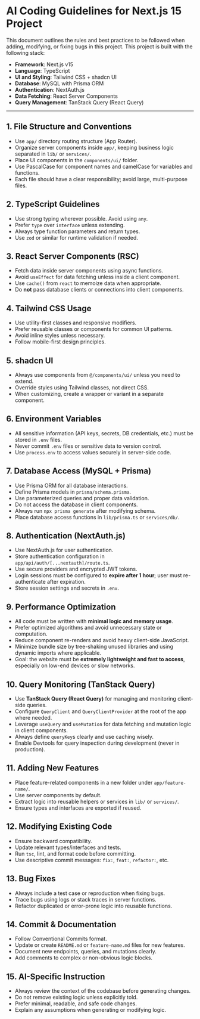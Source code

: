 # AI Coding Guidelines for Next.js 15 Project

This document outlines the rules and best practices to be followed when adding, modifying, or fixing bugs in this project. This project is built with the following stack:

- **Framework**: Next.js v15
- **Language**: TypeScript
- **UI and Styling**: Tailwind CSS + shadcn UI
- **Database**: MySQL with Prisma ORM
- **Authentication**: NextAuth.js
- **Data Fetching**: React Server Components
- **Query Management**: TanStack Query (React Query)

---

## 1. File Structure and Conventions

- Use `app/` directory routing structure (App Router).
- Organize server components inside `app/`, keeping business logic separated in `lib/` or `services/`.
- Place UI components in the `components/ui/` folder.
- Use PascalCase for component names and camelCase for variables and functions.
- Each file should have a clear responsibility; avoid large, multi-purpose files.

## 2. TypeScript Guidelines

- Use strong typing wherever possible. Avoid using `any`.
- Prefer `type` over `interface` unless extending.
- Always type function parameters and return types.
- Use `zod` or similar for runtime validation if needed.

## 3. React Server Components (RSC)

- Fetch data inside server components using async functions.
- Avoid `useEffect` for data fetching unless inside a client component.
- Use `cache()` from `react` to memoize data when appropriate.
- Do **not** pass database clients or connections into client components.

## 4. Tailwind CSS Usage

- Use utility-first classes and responsive modifiers.
- Prefer reusable classes or components for common UI patterns.
- Avoid inline styles unless necessary.
- Follow mobile-first design principles.

## 5. shadcn UI

- Always use components from `@/components/ui/` unless you need to extend.
- Override styles using Tailwind classes, not direct CSS.
- When customizing, create a wrapper or variant in a separate component.

## 6. Environment Variables

- All sensitive information (API keys, secrets, DB credentials, etc.) must be stored in `.env` files.
- Never commit `.env` files or sensitive data to version control.
- Use `process.env` to access values securely in server-side code.

## 7. Database Access (MySQL + Prisma)

- Use Prisma ORM for all database interactions.
- Define Prisma models in `prisma/schema.prisma`.
- Use parameterized queries and proper data validation.
- Do not access the database in client components.
- Always run `npx prisma generate` after modifying schema.
- Place database access functions in `lib/prisma.ts` or `services/db/`.

## 8. Authentication (NextAuth.js)

- Use NextAuth.js for user authentication.
- Store authentication configuration in `app/api/auth/[...nextauth]/route.ts`.
- Use secure providers and encrypted JWT tokens.
- Login sessions must be configured to **expire after 1 hour**; user must re-authenticate after expiration.
- Store session settings and secrets in `.env`.

## 9. Performance Optimization

- All code must be written with **minimal logic and memory usage**.
- Prefer optimized algorithms and avoid unnecessary state or computation.
- Reduce component re-renders and avoid heavy client-side JavaScript.
- Minimize bundle size by tree-shaking unused libraries and using dynamic imports where applicable.
- Goal: the website must be **extremely lightweight and fast to access**, especially on low-end devices or slow networks.

## 10. Query Monitoring (TanStack Query)

- Use **TanStack Query (React Query)** for managing and monitoring client-side queries.
- Configure `QueryClient` and `QueryClientProvider` at the root of the app where needed.
- Leverage `useQuery` and `useMutation` for data fetching and mutation logic in client components.
- Always define `queryKey`s clearly and use caching wisely.
- Enable Devtools for query inspection during development (never in production).

## 11. Adding New Features

- Place feature-related components in a new folder under `app/feature-name/`.
- Use server components by default.
- Extract logic into reusable helpers or services in `lib/` or `services/`.
- Ensure types and interfaces are exported if reused.

## 12. Modifying Existing Code

- Ensure backward compatibility.
- Update relevant types/interfaces and tests.
- Run `tsc`, lint, and format code before committing.
- Use descriptive commit messages: `fix:`, `feat:`, `refactor:`, etc.

## 13. Bug Fixes

- Always include a test case or reproduction when fixing bugs.
- Trace bugs using logs or stack traces in server functions.
- Refactor duplicated or error-prone logic into reusable functions.

## 14. Commit & Documentation

- Follow Conventional Commits format.
- Update or create `README.md` or `feature-name.md` files for new features.
- Document new endpoints, queries, and mutations clearly.
- Add comments to complex or non-obvious logic blocks.

## 15. AI-Specific Instruction

- Always review the context of the codebase before generating changes.
- Do not remove existing logic unless explicitly told.
- Prefer minimal, readable, and safe code changes.
- Explain any assumptions when generating or modifying logic.